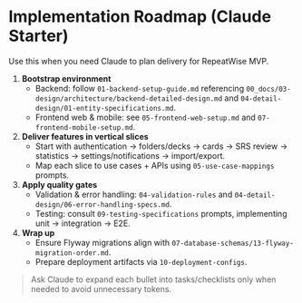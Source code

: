# Implementation Roadmap (Claude Starter)

Use this when you need Claude to plan delivery for RepeatWise MVP.

1. **Bootstrap environment**
   - Backend: follow `01-backend-setup-guide.md` referencing `00_docs/03-design/architecture/backend-detailed-design.md` and `04-detail-design/01-entity-specifications.md`.
   - Frontend web & mobile: see `05-frontend-web-setup.md` and `07-frontend-mobile-setup.md`.
2. **Deliver features in vertical slices**
   - Start with authentication → folders/decks → cards → SRS review → statistics → settings/notifications → import/export.
   - Map each slice to use cases + APIs using `05-use-case-mappings` prompts.
3. **Apply quality gates**
   - Validation & error handling: `04-validation-rules` and `04-detail-design/06-error-handling-specs.md`.
   - Testing: consult `09-testing-specifications` prompts, implementing unit → integration → E2E.
4. **Wrap up**
   - Ensure Flyway migrations align with `07-database-schemas/13-flyway-migration-order.md`.
   - Prepare deployment artifacts via `10-deployment-configs`.

> Ask Claude to expand each bullet into tasks/checklists only when needed to avoid unnecessary tokens.
